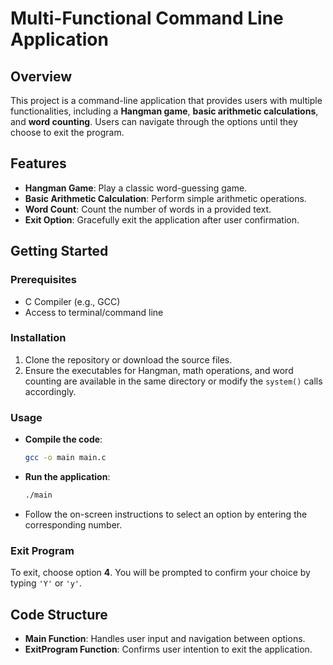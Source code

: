 # Multi-Functional Command Line Application

## Overview
This project is a command-line application that provides users with multiple functionalities, including a **Hangman game**, **basic arithmetic calculations**, and **word counting**. Users can navigate through the options until they choose to exit the program.

## Features
- **Hangman Game**: Play a classic word-guessing game.
- **Basic Arithmetic Calculation**: Perform simple arithmetic operations.
- **Word Count**: Count the number of words in a provided text.
- **Exit Option**: Gracefully exit the application after user confirmation.

## Getting Started

### Prerequisites
- C Compiler (e.g., GCC)
- Access to terminal/command line

### Installation
1. Clone the repository or download the source files.
2. Ensure the executables for Hangman, math operations, and word counting are available in the same directory or modify the `system()` calls accordingly.

### Usage
- **Compile the code**:
    ```bash
    gcc -o main main.c
    ```
- **Run the application**:
    ```bash
    ./main
    ```
- Follow the on-screen instructions to select an option by entering the corresponding number.

### Exit Program
To exit, choose option **4**. You will be prompted to confirm your choice by typing `'Y'` or `'y'`.

## Code Structure
- **Main Function**: Handles user input and navigation between options.
- **ExitProgram Function**: Confirms user intention to exit the application.
